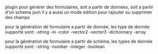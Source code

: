 plugin pour générer des formulaires, soit a partir de données, soit a partir d'un schema json
il y a aussi un mode edition pour rajouter ou supprimer des champs


pour la génération de formulaire a partir de donnée, les type de donnée supporté sont:
-string
-in
-color
-vector2
-vector3
-dictionnary
-array

pour la génération de formulaire a partir de schéma, les types de donnée supporté sont:
-string
-number
-integer
-boolean